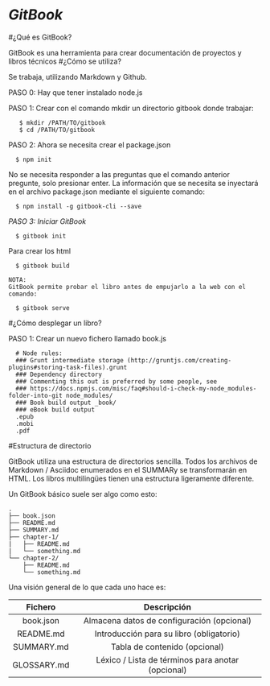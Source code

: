 # ***GitBook***
#¿Qué es GitBook?

  GitBook es una herramienta para crear documentación de proyectos y libros técnicos
#¿Cómo se utiliza?

  Se trabaja, utilizando Markdown y Github.

  PASO 0: Hay que tener instalado node.js

  PASO 1: Crear con el comando mkdir un directorio gitbook donde trabajar:
  ~~~
     $ mkdir /PATH/TO/gitbook
     $ cd /PATH/TO/gitbook
  ~~~
   
   PASO 2: Ahora se necesita crear el package.json
  ~~~
    $ npm init
  ~~~

  No se necesita responder a las preguntas que el comando anterior pregunte, solo presionar enter. La información que se necesita se inyectará en el archivo package.json mediante el siguiente comando:
  ~~~
    $ npm install -g gitbook-cli --save
  ~~~
  
   _PASO 3: Iniciar GitBook_
  ~~~
    $ gitbook init
  ~~~

Para crear los html

~~~
  $ gitbook build
~~~
    NOTA:
    GitBook permite probar el libro antes de empujarlo a la web con el comando:
  ~~~
    $ gitbook serve
  ~~~
#¿Cómo desplegar un libro?


  PASO 1: Crear un nuevo fichero llamado book.js
  ~~~
    # Node rules:
    ### Grunt intermediate storage (http://gruntjs.com/creating-plugins#storing-task-files).grunt
    ### Dependency directory
    ### Commenting this out is preferred by some people, see
    ### https://docs.npmjs.com/misc/faq#should-i-check-my-node_modules-folder-into-git node_modules/
    ### Book build output _book/
    ### eBook build output
    .epub
    .mobi
    .pdf
  ~~~

#Estructura de directorio

GitBook utiliza una estructura de directorios sencilla. Todos los archivos de Markdown / Asciidoc enumerados en el SUMMARy se transformarán en HTML. Los libros multilingües tienen una estructura ligeramente diferente.

Un GitBook básico suele ser algo como esto:
~~~
.
├── book.json
├── README.md
├── SUMMARY.md
├── chapter-1/
|   ├── README.md
|   └── something.md
└── chapter-2/
    ├── README.md
    └── something.md
~~~

Una visión general de lo que cada uno hace es:

| Fichero | Descripción |
| :--: | :--: |
|book.json	| Almacena datos de configuración (opcional)|
|README.md | Introducción para su libro (obligatorio)|
|SUMMARY.md | Tabla de contenido (opcional)|
|GLOSSARY.md | Léxico / Lista de términos para anotar (opcional)|